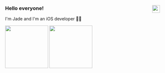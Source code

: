 ### Hello everyone! <img height="25em" src="https://visitor-badge.glitch.me/badge?page_id=mockada.mockada&left_color=pink&right_color=black" align="right" />
I'm Jade and I'm an iOS developer :fairy_woman:

<img height="140em" src="https://github-readme-stats.vercel.app/api?username=mockada&count_private=true&include_all_commits=true&bg_color=262626&text_color=ffffff&icon_color=ff8aa8&show_icons=true&title_color=ffb7ca&hide=stars,issues,contribs" /> <img height="140em" src="https://github-readme-stats.vercel.app/api/top-langs/?username=mockada&count_private=true&include_all_commits=true&bg_color=262626&text_color=ffffff&title_color=ffb7ca&layout=compact" />


<!--
**mockada/mockada** is a ✨ _special_ ✨ repository because its `README.md` (this file) appears on your GitHub profile.

Here are some ideas to get you started:

- 🔭 I’m currently working on ...
- 🌱 I’m currently learning ...
- 👯 I’m looking to collaborate on ...
- 🤔 I’m looking for help with ...
- 💬 Ask me about ...
- 📫 How to reach me: ...
- 😄 Pronouns: ...
- ⚡ Fun fact: ...
-->

